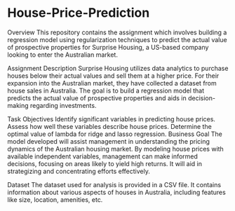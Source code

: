 # House-Price-Prediction
Overview
This repository contains the assignment which involves building a regression model using regularization techniques to predict the actual value of prospective properties for Surprise Housing, a US-based company looking to enter the Australian market.

Assignment Description
Surprise Housing utilizes data analytics to purchase houses below their actual values and sell them at a higher price. For their expansion into the Australian market, they have collected a dataset from house sales in Australia. The goal is to build a regression model that predicts the actual value of prospective properties and aids in decision-making regarding investments.

Task Objectives
Identify significant variables in predicting house prices.
Assess how well these variables describe house prices.
Determine the optimal value of lambda for ridge and lasso regression.
Business Goal
The model developed will assist management in understanding the pricing dynamics of the Australian housing market. By modeling house prices with available independent variables, management can make informed decisions, focusing on areas likely to yield high returns. It will aid in strategizing and concentrating efforts effectively.

Dataset
The dataset used for analysis is provided in a CSV file. It contains information about various aspects of houses in Australia, including features like size, location, amenities, etc.
